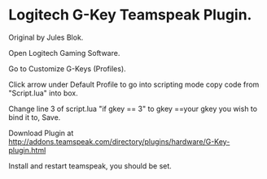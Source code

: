 Logitech G-Key Teamspeak Plugin.
========

Original by Jules Blok.

Open Logitech Gaming Software.

Go to Customize G-Keys (Profiles).

Click arrow under Default Profile to go into scripting mode copy code from "Script.lua" into box.

Change line 3 of script.lua "if gkey == 3" to gkey ==your gkey you wish to bind it to, Save.

Download Plugin at http://addons.teamspeak.com/directory/plugins/hardware/G-Key-plugin.html

Install and restart teamspeak, you should be set.
